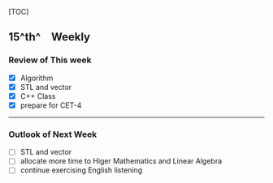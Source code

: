 [TOC]
## 15^th^&emsp;Weekly

### Review of This week

- [x] Algorithm
- [x] STL and vector
- [x] C++ Class
- [x] prepare for CET-4

***

### Outlook of Next Week

- [ ] STL and vector 
- [ ] allocate more time to Higer Mathematics and Linear Algebra
- [ ] continue exercising English listening
